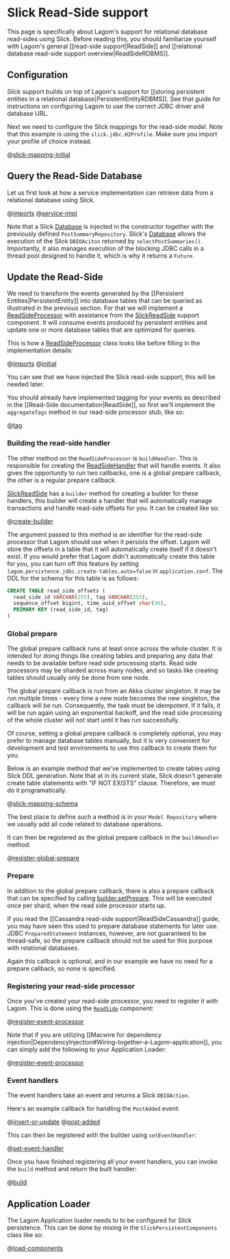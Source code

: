# Slick Read-Side support

This page is specifically about Lagom's support for relational database read-sides using Slick.  Before reading this, you should familiarize yourself with Lagom's general [[read-side support|ReadSide]] and [[relational database read-side support overview|ReadSideRDBMS]].


## Configuration

Slick support builds on top of Lagom's support for [[storing persistent entities in a relational database|PersistentEntityRDBMS]]. See that guide for instructions on configuring Lagom to use the correct JDBC driver and database URL.

Next we need to configure the Slick mappings for the read-side model. Note that this example is using the `slick.jdbc.H2Profile`. Make sure you import your profile of choice instead.

@[slick-mapping-initial](code/docs/home/scaladsl/persistence/SlickRepos.scala)

## Query the Read-Side Database

Let us first look at how a service implementation can retrieve data from a relational database using Slick.

@[imports](code/docs/home/scaladsl/persistence/SlickReadSideQuery.scala)
@[service-impl](code/docs/home/scaladsl/persistence/SlickReadSideQuery.scala)


Note that a Slick [Database](http://slick.lightbend.com/doc/3.2.1/api/#slick.jdbc.JdbcBackend$DatabaseDef) is injected in the constructor together with the previously defined `PostSummaryRepository`. Slick's [Database](http://slick.lightbend.com/doc/3.2.1/api/#slick.jdbc.JdbcBackend$DatabaseDef) allows the execution of the Slick `DBIOAciton` returned by `selectPostSummaries()`. Importantly, it also manages execution of the blocking JDBC calls in a thread pool designed to handle it, which is why it returns a `Future`.

## Update the Read-Side

We need to transform the events generated by the [[Persistent Entities|PersistentEntity]] into database tables that can be queried as illustrated in the previous section. For that we will implement a [ReadSideProcessor](api/index.html#com/lightbend/lagom/scaladsl/persistence/ReadSideProcessor) with assistance from the [SlickReadSide](api/index.html#com/lightbend/lagom/scaladsl/persistence/slick/SlickReadSide) support component. It will consume events produced by persistent entities and update one or more database tables that are optimized for queries.

This is how a [ReadSideProcessor](api/index.html#com/lightbend/lagom/scaladsl/persistence/ReadSideProcessor) class looks like before filling in the implementation details:

@[imports](code/docs/home/scaladsl/persistence/SlickBlogEventProcessor.scala)
@[initial](code/docs/home/scaladsl/persistence/SlickBlogEventProcessor.scala)

You can see that we have injected the Slick read-side support, this will be needed later.

You should already have implemented tagging for your events as described in the [[Read-Side documentation|ReadSide]], so first we'll implement the `aggregateTags` method in our read-side processor stub, like so:

@[tag](code/docs/home/scaladsl/persistence/SlickBlogEventProcessor.scala)

### Building the read-side handler

The other method on the `ReadSideProcessor` is `buildHandler`.  This is responsible for creating the [ReadSideHandler](api/index.html#com/lightbend/lagom/scaladsl/persistence/ReadSideProcessor.ReadSideHandler) that will handle events.  It also gives the opportunity to run two callbacks, one is a global prepare callback, the other is a regular prepare callback.

[SlickReadSide](api/index.html#com/lightbend/lagom/scaladsl/persistence/jdbc/SlickReadSide) has a `builder` method for creating a builder for these handlers, this builder will create a handler that will automatically manage transactions and handle read-side offsets for you.  It can be created like so:

@[create-builder](code/docs/home/scaladsl/persistence/SlickBlogEventProcessor.scala)

The argument passed to this method is an identifier for the read-side processor that Lagom should use when it persists the offset. Lagom will store the offsets in a table that it will automatically create itself if it doesn't exist. If you would prefer that Lagom didn't automatically create this table for you, you can turn off this feature by setting `lagom.persistence.jdbc.create-tables.auto=false` in `application.conf`. The DDL for the schema for this table is as follows:

```sql
CREATE TABLE read_side_offsets (
  read_side_id VARCHAR(255), tag VARCHAR(255),
  sequence_offset bigint, time_uuid_offset char(36),
  PRIMARY KEY (read_side_id, tag)
)
```

### Global prepare

The global prepare callback runs at least once across the whole cluster.  It is intended for doing things like creating tables and preparing any data that needs to be available before read side processing starts.  Read side processors may be sharded across many nodes, and so tasks like creating tables should usually only be done from one node.

The global prepare callback is run from an Akka cluster singleton.  It may be run multiple times - every time a new node becomes the new singleton, the callback will be run.  Consequently, the task must be idempotent.  If it fails, it will be run again using an exponential backoff, and the read side processing of the whole cluster will not start until it has run successfully.

Of course, setting a global prepare callback is completely optional, you may prefer to manage database tables manually, but it is very convenient for development and test environments to use this callback to create them for you.

Below is an example method that we've implemented to create tables using Slick DDL generation. Note that at in its current state, Slick doesn't generate create table statements with "IF NOT EXISTS" clause. Therefore, we must do it programatically.

@[slick-mapping-schema](code/docs/home/scaladsl/persistence/SlickRepos.scala)

The best place to define such a method is in your `Model Repository` where we usually add all code related to database operations.

It can then be registered as the global prepare callback in the `buildHandler` method:

@[register-global-prepare](code/docs/home/scaladsl/persistence/SlickBlogEventProcessor.scala)

### Prepare

In addition to the global prepare callback, there is also a prepare callback that can be specified by calling [builder.setPrepare](api/index.html#com.lightbend.lagom.scaladsl.persistence.slick.SlickReadSide$ReadSideHandlerBuilder@setPrepare). This will be executed once per shard, when the read side processor starts up.

If you read the [[Cassandra read-side support|ReadSideCassandra]] guide, you may have seen this used to prepare database statements for later use. JDBC `PreparedStatement` instances, however, are not guaranteed to be thread-safe, so the prepare callback should not be used for this purpose with relational databases.

Again this callback is optional, and in our example we have no need for a prepare callback, so none is specified.

### Registering your read-side processor

Once you've created your read-side processor, you need to register it with Lagom. This is done using the [`ReadSide`](api/index.html#com/lightbend/lagom/scaladsl/persistence/ReadSide) component:

@[register-event-processor](code/docs/home/scaladsl/persistence/BlogServiceImpl3.scala)

Note that if you are utilizing [[Macwire for dependency injection|DependencyInjection#Wiring-together-a-Lagom-application]], you can simply add the following to your Application Loader:

@[register-event-processor](code/docs/home/scaladsl/persistence/SlickBlogApplicationLoader.scala)

### Event handlers

The event handlers take an event and returns a Slick `DBIOAction`.

Here's an example callback for handling the `PostAdded` event:

@[insert-or-update](code/docs/home/scaladsl/persistence/SlickRepos.scala)
@[post-added](code/docs/home/scaladsl/persistence/SlickBlogEventProcessor.scala)

This can then be registered with the builder using `setEventHandler`:

@[set-event-handler](code/docs/home/scaladsl/persistence/SlickBlogEventProcessor.scala)

Once you have finished registering all your event handlers, you can invoke the `build` method and return the built handler:

@[build](code/docs/home/scaladsl/persistence/SlickBlogEventProcessor.scala)

## Application Loader

The Lagom Application loader needs to to be configured for Slick persistence. This can be done by mixing in the `SlickPersistentComponents` class like so:

@[load-components](code/docs/home/scaladsl/persistence/SlickBlogApplicationLoader.scala)
